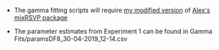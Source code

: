 * The gamma fitting scripts will require [my modified version](https://github.com/cludowici/mixRSVP/tree/gamma) of [Alex's mixRSVP package](https://github.com/alexholcombe/mixRSVP)

* The parameter estimates from Experiment 1 can be found in Gamma Fits/paramsDF8_30-04-2019_12-14.csv
